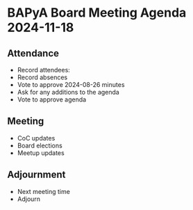 # BAPyA Board Meeting Agenda 2024-11-18

## Attendance

* Record attendees:
* Record absences
* Vote to approve 2024-08-26 minutes
* Ask for any additions to the agenda
* Vote to approve agenda

## Meeting

* CoC updates
* Board elections
* Meetup updates

## Adjournment

* Next meeting time
* Adjourn

